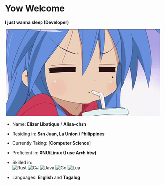 # Yow Welcome

**I just wanna sleep (Developer)**

<div align="center">
  <img src="gif/konata-drink.gif" alt="Konata drinking" />
</div>

- Name: **Elizer Libatique** / **Alisa-chan**

- Residing in: **San Juan, La Union / Philippines**

- Currently Taking: [**Computer Science**]

- Proficient in: **GNU/Linux (I use Arch btw)**  

- Skilled in:  
  ![Rust](https://img.shields.io/badge/-Rust-000000?style=flat&logo=rust&logoColor=white) 
  ![C#](https://img.shields.io/badge/-C%23-239120?style=flat&logo=c-sharp&logoColor=white) 
  ![Java](https://img.shields.io/badge/-Java-007396?style=flat&logo=java&logoColor=white) 
  ![Go](https://img.shields.io/badge/-Go-00ADD8?style=flat&logo=go&logoColor=white) 
  ![Lua](https://img.shields.io/badge/-Lua-2C2D72?style=flat&logo=lua&logoColor=white)

- Languages: **English** and **Tagalog**
